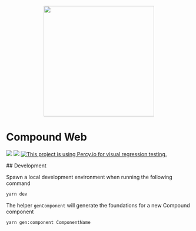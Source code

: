 <p align="center"><img src="https://element.io/images/logo-ele-secondary.svg" width="300" /></p>

# Compound Web

[![](https://img.shields.io/badge/-Storybook-ff4785?logo=Storybook&logoColor=white&style=flat-square)](https://vector-im.github.io/compound-web/) [![](https://img.shields.io/github/license/vector-im/compound)](https://github.com/vector-im/compound/blob/main/LICENSE)
[![This project is using Percy.io for visual regression testing.](https://percy.io/static/images/percy-badge.svg)](https://percy.io/c8fecada/compound-web)

## Development

Spawn a local development environment when running the following command

```bash
yarn dev
```

The helper `genComponent` will generate the foundations for a new Compound component

```bash
yarn gen:component ComponentName
```
